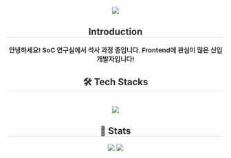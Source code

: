 <div align= "center">
    <img src="https://capsule-render.vercel.app/api?type=slice&color=gradient&height=180&text=Hello%20I'm%20Luque&animation=&fontColor=000000&fontSize=40" />
    </div>
    <div align= "center"> 
    <h2 style="border-bottom: 1px solid #d8dee4; color: #282d33;"> Introduction </h2>  
    <div style="font-weight: 700; font-size: 15px; text-align: center; color: #282d33;"> 안녕하세요! SoC 연구실에서 석사 과정 중입니다. Frontend에 관심이 많은 신입 개발자입니다! </div> 
    </div>
    <div align= "center">
    <h2 style="border-bottom: 1px solid #d8dee4; color: #282d33;"> 🛠️ Tech Stacks </h2> <br> 
    <div style="margin: 0 auto; text-align: center;" align= "center"> <img src="https://img.shields.io/badge/C-A8B9CC?style=plastic&logo=C&logoColor=white">
          </div>
    </div>
    <div align= "center"> 
    <h2 style="border-bottom: 1px solid #d8dee4; color: #282d33;"> 🏅 Stats </h2> <div align= "center"> <img src="https://github-readme-stats.vercel.app/api?username=Luque4503&bg_color=60,ab5f96,214f47&title_color=000000&text_color=000000"
         /> <img src="https://github-readme-stats.vercel.app/api/top-langs/?username=Luque4503&layout=compact&bg_color=60,ab5f96,214f47&title_color=000000&text_color=000000"
           /> </div> 
    </div>
    
